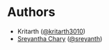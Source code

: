 # Authors
- Kritarth ([@kritarth3010](https://github.com/kritarth3010))
- [Sreyantha Chary](https://sreyanth.com?ref=github/plivo-dotnet) ([@sreyanth](https://github.com/sreyanth))
